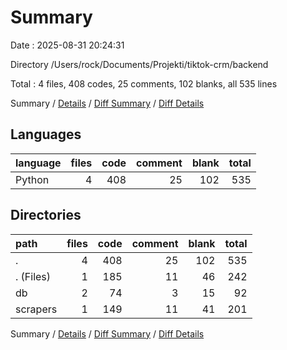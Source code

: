 # Summary

Date : 2025-08-31 20:24:31

Directory /Users/rock/Documents/Projekti/tiktok-crm/backend

Total : 4 files,  408 codes, 25 comments, 102 blanks, all 535 lines

Summary / [Details](details.md) / [Diff Summary](diff.md) / [Diff Details](diff-details.md)

## Languages
| language | files | code | comment | blank | total |
| :--- | ---: | ---: | ---: | ---: | ---: |
| Python | 4 | 408 | 25 | 102 | 535 |

## Directories
| path | files | code | comment | blank | total |
| :--- | ---: | ---: | ---: | ---: | ---: |
| . | 4 | 408 | 25 | 102 | 535 |
| . (Files) | 1 | 185 | 11 | 46 | 242 |
| db | 2 | 74 | 3 | 15 | 92 |
| scrapers | 1 | 149 | 11 | 41 | 201 |

Summary / [Details](details.md) / [Diff Summary](diff.md) / [Diff Details](diff-details.md)
